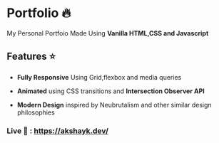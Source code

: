 # Portfolio 🔥

My Personal Portfoio Made Using **Vanilla HTML,CSS and Javascript**

## Features ⭐

- **Fully Responsive** Using Grid,flexbox and media queries

- **Animated** using CSS transitions and **Intersection Observer API**

- **Modern Design** inspired by Neubrutalism and other similar design philosophies

### Live 🔗 :  https://akshayk.dev/
